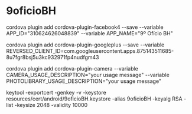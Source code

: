 # 9oficioBH

cordova plugin add cordova-plugin-facebook4 --save --variable APP_ID="310624626048839" --variable APP_NAME="9º Ofício BH"


cordova plugin add cordova-plugin-googleplus --save --variable REVERSED_CLIENT_ID=com.googleusercontent.apps.875143511685-8u7fgr8bsj5u3kc932971fp4nudfgm43


cordova plugin add cordova-plugin-camera --variable CAMERA_USAGE_DESCRIPTION="your usage message" --variable PHOTOLIBRARY_USAGE_DESCRIPTION="your usage message"

keytool -exportcert -genkey -v -keystore resources/cert/android/9oficioBH.keystore -alias 9oficioBH -keyalg RSA -list -keysize 2048 -validity 10000
